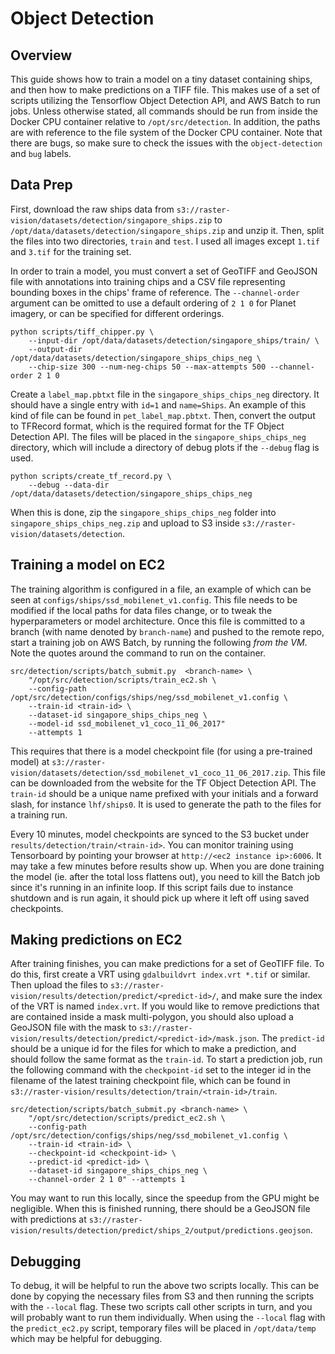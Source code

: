 # Object Detection

## Overview

This guide shows how to train a model on a tiny dataset containing ships, and then how to make predictions on a TIFF file. This makes use of a set of scripts utilizing the Tensorflow Object Detection API, and AWS Batch to run jobs. Unless otherwise stated, all commands should be run from inside the Docker CPU container relative to `/opt/src/detection`. In addition, the paths are with reference to the file system of the Docker CPU container. Note that there are bugs, so make sure to check the issues with the `object-detection` and `bug` labels.

## Data Prep

First, download the raw ships data from  `s3://raster-vision/datasets/detection/singapore_ships.zip` to `/opt/data/datasets/detection/singapore_ships.zip` and unzip it. Then, split
the files into two directories, `train` and `test`. I used all images except `1.tif` and `3.tif` for the training set.

In order to train a model, you must convert a set of GeoTIFF and GeoJSON file with annotations into training chips and a CSV file representing bounding boxes in the chips' frame of reference. The `--channel-order` argument can be omitted
to use a default ordering of `2 1 0` for Planet imagery, or can be specified for different orderings.

```
python scripts/tiff_chipper.py \
    --input-dir /opt/data/datasets/detection/singapore_ships/train/ \
    --output-dir /opt/data/datasets/detection/singapore_ships_chips_neg \
    --chip-size 300 --num-neg-chips 50 --max-attempts 500 --channel-order 2 1 0
```

Create a `label_map.pbtxt` file in the `singapore_ships_chips_neg` directory. It should have a single entry with `id=1` and `name=Ships`. An example of this kind of file can be found in `pet_label_map.pbtxt`. Then, convert the output to TFRecord format, which is the required format for the TF Object Detection API. The files will be placed in the `singapore_ships_chips_neg` directory, which will include a directory of debug plots if the `--debug` flag is used.

```
python scripts/create_tf_record.py \
    --debug --data-dir /opt/data/datasets/detection/singapore_ships_chips_neg
```

When this is done, zip the `singapore_ships_chips_neg` folder into `singapore_ships_chips_neg.zip` and upload to S3 inside `s3://raster-vision/datasets/detection`.

## Training a model on EC2

The training algorithm is configured in a file, an example of which can be seen at `configs/ships/ssd_mobilenet_v1.config`. This file needs to be modified if the local paths for data files change, or to tweak the hyperparameters or model architecture.
Once this file is committed to a branch (with name denoted by `branch-name`) and pushed to the remote repo, start a training job on AWS Batch, by running the following *from the VM*. Note the quotes around the command to run on the container.
```
src/detection/scripts/batch_submit.py  <branch-name> \
    "/opt/src/detection/scripts/train_ec2.sh \
    --config-path /opt/src/detection/configs/ships/neg/ssd_mobilenet_v1.config \
    --train-id <train-id> \
    --dataset-id singapore_ships_chips_neg \
    --model-id ssd_mobilenet_v1_coco_11_06_2017"
    --attempts 1
```

This requires that there is a model checkpoint file (for using a pre-trained model) at `s3://raster-vision/datasets/detection/ssd_mobilenet_v1_coco_11_06_2017.zip`. This file can be downloaded from the website for the TF Object Detection API.
The `train-id` should be a unique name prefixed with your initials and a forward slash, for instance `lhf/ships0`. It is used to generate the path to the files for a training run.

Every 10 minutes, model checkpoints are synced to the S3 bucket under `results/detection/train/<train-id>`.
You can monitor training using Tensorboard by pointing your browser at `http://<ec2 instance ip>:6006`. It may take a few minutes before results show up. When you are done training the model (ie. after the total loss flattens out), you need to kill the Batch job since it's running in an infinite loop. If this script fails due to instance shutdown and is run again, it should pick up where it left off using saved checkpoints.

## Making predictions on EC2

After training finishes, you can make predictions for a set of GeoTIFF file. To do this, first create a VRT using `gdalbuildvrt index.vrt *.tif` or similar. Then upload the files to `s3://raster-vision/results/detection/predict/<predict-id>/`, and make sure the index of the VRT is named `index.vrt`. If you would like to remove predictions that are contained inside a mask multi-polygon, you should also upload a GeoJSON file with the mask to
`s3://raster-vision/results/detection/predict/<predict-id>/mask.json`.
The `predict-id` should be a unique id for the files for which to make a prediction, and should follow the same format as the `train-id`.
To start a prediction job, run the following command with the `checkpoint-id` set to the integer id in the filename of the latest training checkpoint file, which can be found in `s3://raster-vision/results/detection/train/<train-id>/train`.
```
src/detection/scripts/batch_submit.py <branch-name> \
    "/opt/src/detection/scripts/predict_ec2.sh \
    --config-path /opt/src/detection/configs/ships/neg/ssd_mobilenet_v1.config \
    --train-id <train-id> \
    --checkpoint-id <checkpoint-id> \
    --predict-id <predict-id> \
    --dataset-id singapore_ships_chips_neg \
    --channel-order 2 1 0" --attempts 1
```

You may want to run this locally, since the speedup from the GPU might be negligible. When this is finished running, there should be a GeoJSON file with predictions at `s3://raster-vision/results/detection/predict/ships_2/output/predictions.geojson`.

## Debugging

To debug, it will be helpful to run the above two scripts locally. This can be done by copying the necessary files from S3 and then running the scripts with the `--local` flag. These two scripts call other scripts in turn, and you will probably want to run them individually. When using the `--local` flag with the `predict_ec2.py` script, temporary files will be placed in `/opt/data/temp` which may be helpful for debugging.
